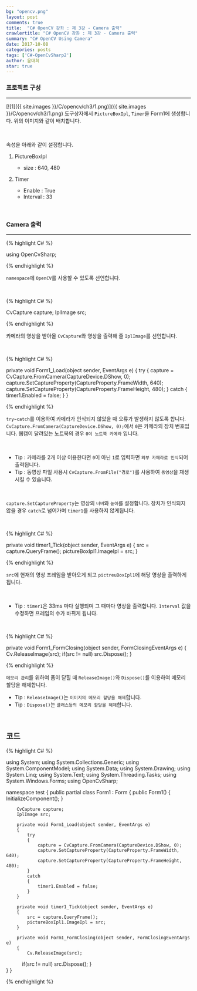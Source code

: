 ```yaml
---
bg: "opencv.png"
layout: post
comments: true
title:  "C# OpenCV 강좌 : 제 3강 - Camera 출력"
crawlertitle: "C# OpenCV 강좌 : 제 3강 - Camera 출력"
summary: "C# OpenCV Using Camera"
date: 2017-10-08
categories: posts
tags: ['C#-OpenCvSharp2']
author: 윤대희
star: true
---
```


### 프로젝트 구성 ###
----------
[![1]({{ site.images }}/C/opencv/ch3/1.png)]({{ site.images }}/C/opencv/ch3/1.png)
도구상자에서 `PictureBoxIpl`, `Timer`을 Form1에 생성합니다. 위의 이미지와 같이 배치합니다.

<br>

속성을 아래와 같이 설정합니다.

1. PictureBoxIpl


    * size : 640, 480


2. Timer


    * Enable : True
    * Interval : 33


<br>

### Camera 출력 ###
----------

{% highlight C# %}

using OpenCvSharp;

{% endhighlight %}

`namespace`에 `OpenCV`를 사용할 수 있도록 선언합니다.

<br>

{% highlight C# %}

CvCapture capture;
IplImage src;

{% endhighlight %}

카메라의 영상을 받아올 `CvCapture`와 영상을 출력해 줄 `IplImage`를 선언합니다.

<br>

{% highlight C# %}

private void Form1_Load(object sender, EventArgs e)
{
    try
    { 
        capture = CvCapture.FromCamera(CaptureDevice.DShow, 0);
        capture.SetCaptureProperty(CaptureProperty.FrameWidth, 640);
        capture.SetCaptureProperty(CaptureProperty.FrameHeight, 480);
    }
    catch
    {
        timer1.Enabled = false;
    }
}

{% endhighlight %}

`try~catch`를 이용하여 카메라가 인식되지 않았을 때 오류가 발생하지 않도록 합니다. `CvCapture.FromCamera(CaptureDevice.DShow, 0);`에서 `0`은 카메라의 장치 번호입니다. 웹캠이 달려있는 노트북의 경우 `0이 노트북 카메라` 입니다.

<br>

* Tip : 카메라를 2개 이상 이용한다면 `0`이 아닌 `1`로 입력하면 `외부 카메라로 인식`되어 출력됩니다.
* Tip : 동영상 파일 사용시 `CvCapture.FromFile("경로")`를 사용하여 `동영상`을 재생시킬 수 있습니다.

<br>

`capture.SetCaptureProperty`는 영상의 `너비`와 `높이`를 설정합니다. 장치가 인식되지 않을 경우 `catch`로 넘어가며 `timer1`를 사용하지 않게됩니다.

<br>

{% highlight C# %}

private void timer1_Tick(object sender, EventArgs e)
{
    src = capture.QueryFrame();
    pictureBoxIpl1.ImageIpl = src;
}

{% endhighlight %}

`src`에 현재의 영상 프레임을 받아오게 되고 `pictreuBoxIpl1`에 해당 영상을 출력하게 됩니다.

<br>

* Tip : `timer1`은 33ms 마다 실행되며 그 때마다 영상을 출력합니다. `Interval` 값을 수정하면 프레임의 수가 바뀌게 됩니다.

<br>

{% highlight C# %}

private void Form1_FormClosing(object sender, FormClosingEventArgs e)
{
    Cv.ReleaseImage(src);
    if(src != null) src.Dispose();
}

{% endhighlight %}

`메모리 관리`를 위하여 폼이 닫힐 때 `ReleaseImage()`와 `Dispose()`를 이용하여 메모리 할당을 해제합니다.

* Tip : `ReleaseImage()`는 `이미지의 메모리 할당을 해제`합니다.
* Tip : `Dispose()`는 `클래스등의 메모리 할당을 해제`합니다.

<br>

## 코드 ##
{% highlight C# %}

using System;
using System.Collections.Generic;
using System.ComponentModel;
using System.Data;
using System.Drawing;
using System.Linq;
using System.Text;
using System.Threading.Tasks;
using System.Windows.Forms;
using OpenCvSharp;

namespace test
{
    public partial class Form1 : Form
    {
        public Form1()
        {
            InitializeComponent();
        }

        CvCapture capture;
        IplImage src;

        private void Form1_Load(object sender, EventArgs e)
        {
            try
            { 
                capture = CvCapture.FromCamera(CaptureDevice.DShow, 0);
                capture.SetCaptureProperty(CaptureProperty.FrameWidth, 640);
                capture.SetCaptureProperty(CaptureProperty.FrameHeight, 480);
            }
            catch
            {
                timer1.Enabled = false;
            }
        }

        private void timer1_Tick(object sender, EventArgs e)
        {
            src = capture.QueryFrame();
            pictureBoxIpl1.ImageIpl = src;
        }
        
        private void Form1_FormClosing(object sender, FormClosingEventArgs e)
        {
            Cv.ReleaseImage(src);
            if(src != null) src.Dispose();
        }       
    }
}

{% endhighlight %}
